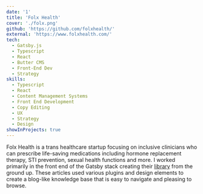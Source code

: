 ```yaml
---
date: '1'
title: 'Folx Health'
cover: './folx.png'
github: 'https://github.com/folxhealth/'
external: 'https://www.folxhealth.com/'
tech:
  - Gatsby.js
  - Typescript
  - React
  - Butter CMS
  - Front-End Dev
  - Strategy
skills:
  - Typescript
  - React
  - Content Management Systems
  - Front End Development
  - Copy Editing
  - UX
  - Strategy
  - Design
showInProjects: true
---
```


Folx Health is a trans healthcare startup focusing on inclusive clinicians who can prescribe life-saving medications including hormone replacement therapy, STI prevention, sexual health functions and more. I worked primarily in the front end of the Gatsby stack creating their [library](https://www.folxhealth.com/library) from the ground up. These articles used various plugins and design elements to create a blog-like knowledge base that is easy to navigate and pleasing to browse.
